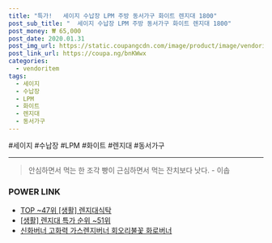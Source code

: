 ```yaml
--- 
title: "특가!   세이지 수납장 LPM 주방 동서가구 화이트 렌지대 1800" 
post_sub_title: "  세이지 수납장 LPM 주방 동서가구 화이트 렌지대 1800" 
post_money: ₩ 65,000 
post_date: 2020.01.31 
post_img_url: https://static.coupangcdn.com/image/product/image/vendoritem/2017/08/17/3032733338/fad168b7-72b5-44ac-be82-50cbdfe6991f.jpg 
post_link_url: https://coupa.ng/bnKWwx 
categories: 
  - vendoritem 
tags: 
  - 세이지 
  - 수납장 
  - LPM 
  - 화이트 
  - 렌지대 
  - 동서가구 
--- 
```

  #세이지 #수납장 #LPM #화이트 #렌지대 #동서가구 
<hr> 

> 안심하면서 먹는 한 조각 빵이 근심하면서 먹는 잔치보다 낫다. - 이솝 


### POWER LINK

* <a href="https://blog.naver.com/an0733/221787227034" target="_blank"> TOP ~47위 [생활] 렌지대식탁</a>
* <a href="https://blog.naver.com/sakai111/221791136774" target="_blank"> [생활] 렌지대 특가 순위 ~51위</a>
* <a href="https://blog.naver.com/fasyy4321/221790297804" target="_blank">신화버너 고화력 가스렌지버너 회오리불꽃 화로버너</a>
